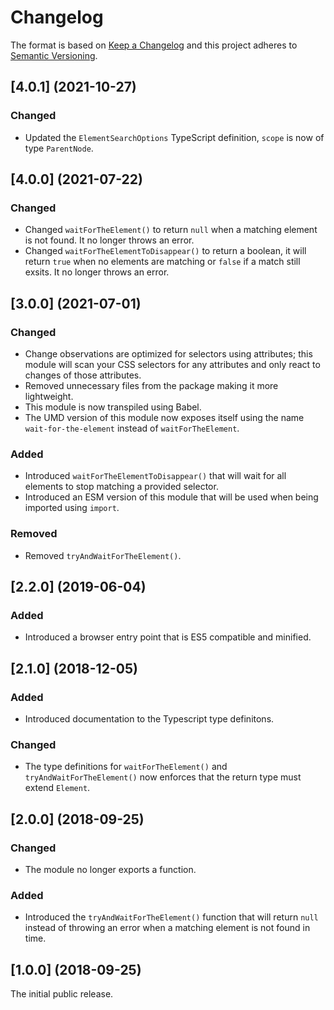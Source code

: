 # Changelog

The format is based on [Keep a Changelog](http://keepachangelog.com/) and this project adheres to [Semantic Versioning](https://semver.org/spec/v2.0.0.html).

## [4.0.1] (2021-10-27)

### Changed

- Updated the `ElementSearchOptions` TypeScript definition, `scope` is now of type `ParentNode`.

## [4.0.0] (2021-07-22)

### Changed

- Changed `waitForTheElement()` to return `null` when a matching element is not found. It no longer throws an error.
- Changed `waitForTheElementToDisappear()` to return a boolean, it will return `true` when no elements are matching or `false` if a match still exsits. It no longer throws an error.

## [3.0.0] (2021-07-01)

### Changed

- Change observations are optimized for selectors using attributes; this module will scan your CSS selectors for any attributes and only react to changes of those attributes.
- Removed unnecessary files from the package making it more lightweight.
- This module is now transpiled using Babel.
- The UMD version of this module now exposes itself using the name `wait-for-the-element` instead of `waitForTheElement`.

### Added

- Introduced `waitForTheElementToDisappear()` that will wait for all elements to stop matching a provided selector.
- Introduced an ESM version of this module that will be used when being imported using `import`.

### Removed

- Removed `tryAndWaitForTheElement()`.

## [2.2.0] (2019-06-04)

### Added

- Introduced a browser entry point that is ES5 compatible and minified.

## [2.1.0] (2018-12-05)

### Added

- Introduced documentation to the Typescript type definitons.

### Changed

- The type definitions for `waitForTheElement()` and `tryAndWaitForTheElement()` now enforces that the return type must extend `Element`.

## [2.0.0] (2018-09-25)

### Changed

- The module no longer exports a function.

### Added

- Introduced the `tryAndWaitForTheElement()` function that will return `null` instead of throwing an error when a matching element is not found in time.

## [1.0.0] (2018-09-25)

The initial public release.
